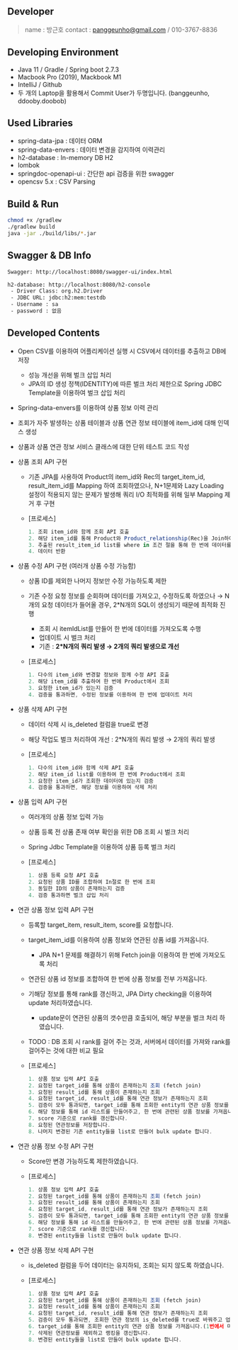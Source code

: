 ## Developer

> name : 방근호
contact : panggeunho@gmail.com / 010-3767-8836
>

## Developing Environment

- Java 11 / Gradle / Spring boot 2.7.3
- Macbook Pro (2019), Mackbook M1
- IntelliJ / Github
- 두 개의 Laptop을 활용해서 Commit User가 두명입니다. (banggeunho, ddooby.doobob)

## Used Libraries

- spring-data-jpa : 데이터 ORM
- spring-data-envers : 데이터 변경을 감지하여 이력관리
- h2-database : In-memory DB H2
- lombok
- springdoc-openapi-ui : 간단한 api 검증을 위한 swagger
- opencsv 5.x : CSV Parsing

## Build & Run

```bash
chmod +x /gradlew
./gradlew build
java -jar ./build/libs/*.jar
```

## Swagger & DB Info

```bash
Swagger: http://localhost:8080/swagger-ui/index.html

h2-database: http://localhost:8080/h2-console
 - Driver Class: org.h2.Driver
 - JDBC URL: jdbc:h2:mem:testdb
 - Username : sa
 - password : 없음
```

## Developed Contents

- Open CSV를 이용하여 어플리케이션 실행 시 CSV에서 데이터를 추출하고 DB에 저장
    - 성능 개선을 위해 벌크 삽입 처리
    - JPA의 ID 생성 정책(IDENTITY)에 따른 벌크 처리 제한으로 Spring JDBC Template을 이용하여 벌크 삽입 처리
- Spring-data-envers를 이용하여 상품 정보 이력 관리
- 조회가 자주 발생하는 상품 테이블과 상품 연관 정보 테이블에 item_id에 대해 인덱스 생성
- 상품과 상품 연관 정보 서비스 클래스에 대한 단위 테스트 코드 작성
- 상품 조회 API 구현
    - 기존 JPA를 사용하여 Product의 item_id와 Rec의 target_item_id, result_item_id를 Mapping 하여 조회하였으나, N+1문제와 Lazy Loading 설정이 적용되지 않는 문제가 발생해 쿼리 I/O 최적화를 위해 일부 Mapping 제거 후 구현
    - [프로세스]

        ```jsx
        1. 조회 item_id와 함께 조회 API 호출
        2. 해당 item_id를 통해 Product와 Product_relationship(Rec)을 Join하여 조회
        3. 추출된 result_item_id list를 where in 조건 절을 통해 한 번에 데이터를 조회
        4. 데이터 반환
        ```


- 상품 수정 API 구현 (여러개 상품 수정 가능함)
    - 상품 ID를 제외한 나머지 정보만 수정 가능하도록 제한
    - 기존 수정 요청 정보를 순회하며 데이터를 가져오고, 수정하도록 하였으나 → N개의 요청 데이터가 들어올 경우, 2*N개의 SQL이 생성되기 때문에 최적화 진행
        - 조회 시 itemIdList를 만들어 한 번에 데이터를 가져오도록 수행
        - 업데이트 시 벌크 처리
        - 기존 : **2*N개의 쿼리 발생 → 2개의 쿼리 발생으로 개선**
    - [프로세스]

        ```jsx
        1. 다수의 item_id와 변경할 정보와 함께 수정 API 호출
        2. 해당 item_id를 추출하여 한 번에 Product에서 조회
        3. 요청한 item_id가 있는지 검증
        4. 검증을 통과하면, 수정된 정보를 이용하여 한 번에 업데이트 처리
        ```


- 상품 삭제 API 구현
    - 데이터 삭제 시 is_deleted 컬럼을 true로 변경
    - 해당 작업도 벌크 처리하여 개선 : 2*N개의 쿼리 발생 → 2개의 쿼리 발생
    - [프로세스]

        ```jsx
        1. 다수의 item_id와 함께 삭제 API 호출
        2. 해당 item_id list를 이용하여 한 번에 Product에서 조회
        3. 요청한 item_id가 조회한 데이터에 있는지 검증
        4. 검증을 통과하면, 해당 정보를 이용하여 삭제 처리
        ```

- 상품 입력 API 구현
    - 여러개의 상품 정보 입력 가능
    - 상품 등록 전 상품 존재 여부 확인을 위한 DB 조회 시 벌크 처리
    - Spring Jdbc Template을 이용하여 상품 등록 벌크 처리
    - [프로세스]

        ```jsx
        1. 상품 등록 요청 API 호출
        2. 요청된 상품 ID를 조합하여 In절로 한 번에 조회
        3. 동일한 ID의 상품이 존재하는지 검증
        4. 검증 통과하면 벌크 삽입 처리 
        ```


- 연관 상품 정보 입력 API 구현
    - 등록할 target_item, result_item, score를 요청합니다.
    - target_item_id를 이용하여 상품 정보와 연관된 상품 id를 가져옵니다.
        - JPA N+1 문제를 해결하기 위해 Fetch join을 이용하여 한 번에 가져오도록 처리
    - 연관된 상품 id 정보를 조합하여 한 번에 상품 정보를 전부 가져옵니다.
    - 기해당 정보를 통해 rank를 갱신하고, JPA Dirty checking을 이용하여 update 처리하였습니다.
        - update문이 연관된 상품의 갯수만큼 호출되어, 해당 부분을 벌크 처리 하였습니다.
    - TODO : DB 조회 시 rank를 걸어 주는 것과, 서버에서 데이터를 가져와 rank를 걸어주는 것에 대한 비교 필요
    - [프로세스]

        ```jsx
        1. 상품 정보 입력 API 호출
        2. 요청된 target_id를 통해 상품이 존재하는지 조회 (fetch join)
        3. 요청된 result_id를 통해 상품이 존재하는지 조회
        4. 요청된 target_id, result_id를 통해 연관 정보가 존재하는지 조회
        5. 검증이 모두 통과되면, target_id를 통해 조회한 entity의 연관 상품 정보를 가져옵니다. (1번에서 미리 가져옴)
        6. 해당 정보를 통해 id 리스트를 만들어주고, 한 번에 관련된 상품 정보를 가져옵니다.
        7. score 기준으로 rank를 갱신합니다.
        8. 요청된 연관정보를 저장합니다.
        8. 나머지 변경된 기존 entity들을 list로 만들어 bulk update 합니다.
        ```


- 연관 상품 정보 수정 API 구현
    - Score만 변경 가능하도록 제한하였습니다.
    - [프로세스]

        ```jsx
        1. 상품 정보 입력 API 호출
        2. 요청된 target_id를 통해 상품이 존재하는지 조회 (fetch join)
        3. 요청된 result_id를 통해 상품이 존재하는지 조회
        4. 요청된 target_id, result_id를 통해 연관 정보가 존재하는지 조회
        5. 검증이 모두 통과되면, target_id를 통해 조회한 entity의 연관 상품 정보를 가져옵니다.(1번에서 미리 가져옴)
        6. 해당 정보를 통해 id 리스트를 만들어주고, 한 번에 관련된 상품 정보를 가져옵니다.
        7. score 기준으로 rank를 갱신합니다.
        8. 변경된 entity들을 list로 만들어 bulk update 합니다.
        ```


- 연관 상품 정보 삭제 API 구현
    - is_deleted 컬럼을 두어 데이터는 유지하되, 조회는 되지 않도록 하였습니다.
    - [프로세스]

        ```jsx
        1. 상품 정보 입력 API 호출
        2. 요청된 target_id를 통해 상품이 존재하는지 조회 (fetch join)
        3. 요청된 result_id를 통해 상품이 존재하는지 조회
        4. 요청된 target_id, result_id를 통해 연관 정보가 존재하는지 조회
        5. 검증이 모두 통과되면, 조회한 연관 정보의 is_deleted를 true로 바꿔주고 업데이트합니다.
        6. target_id를 통해 조회한 entity의 연관 상품 정보를 가져옵니다.(1번에서 미리 가져옴)
        7. 삭제된 연관정보를 제외하고 랭킹을 갱신합니다.
        8. 변경된 entity들을 list로 만들어 bulk update 합니다.
        ```
